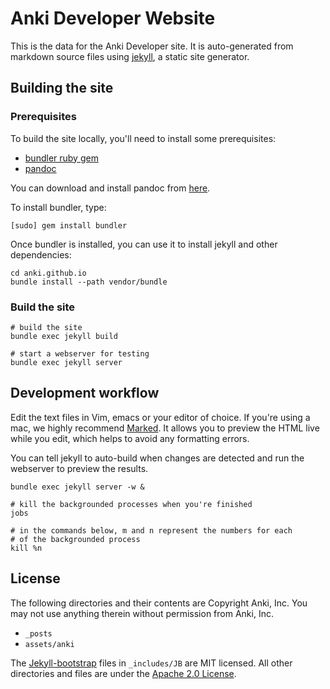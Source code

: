 # Anki Developer Website

This is the data for the Anki Developer site.
It is auto-generated from markdown source files
using [jekyll](http://jekyllrb.com/), a static site generator.

## Building the site

### Prerequisites

To build the site locally, you'll need to install some prerequisites:

- [bundler ruby gem](http://bundler.io/)
- [pandoc](http://johnmacfarlane.net/pandoc/)

You can download and install pandoc from [here](http://johnmacfarlane.net/pandoc/installing.html).

To install bundler, type:
```
[sudo] gem install bundler
```

Once bundler is installed, you can use it to install jekyll and other dependencies:

```
cd anki.github.io
bundle install --path vendor/bundle
``` 

### Build the site

```
# build the site
bundle exec jekyll build

# start a webserver for testing
bundle exec jekyll server
```

## Development workflow

Edit the text files in Vim, emacs or your editor of choice.
If you're using a mac, we highly recommend [Marked](http://markedapp.com/).
It allows you to preview the HTML live while you edit, which helps
to avoid any formatting errors.

You can tell jekyll to auto-build when changes are detected and
run the webserver to preview the results.

```
bundle exec jekyll server -w &

# kill the backgrounded processes when you're finished
jobs

# in the commands below, m and n represent the numbers for each
# of the backgrounded process
kill %n
```

## License

The following directories and their contents are Copyright Anki, Inc.
You may not use anything therein without permission from Anki, Inc.

- `_posts`
- `assets/anki`

The [Jekyll-bootstrap](https://github.com/dbtek/jekyll-bootstrap-3) files in `_includes/JB` are MIT licensed.
All other directories and files are under the [Apache 2.0 License](http://www.apache.org/licenses/LICENSE-2.0.html).
